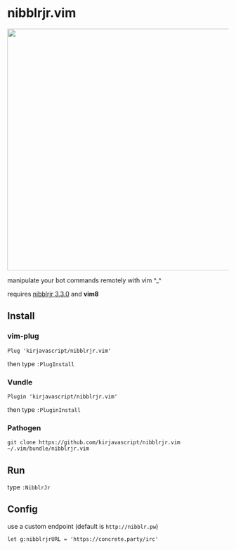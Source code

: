 # nibblrjr.vim

<p align="center">
  <img width="864" height="549" src="http://kirjava.xyz/nibblrjr.vim.gif">

  manipulate your bot commands remotely with vim ^_^
</p>

requires [nibblrjr 3.3.0](https://github.com/kirjavascript/nibblrjr) and **vim8**

## Install

### vim-plug

```vim
Plug 'kirjavascript/nibblrjr.vim'
```

then type `:PlugInstall`

### Vundle

```vim
Plugin 'kirjavascript/nibblrjr.vim'
```

then type `:PluginInstall`

### Pathogen

    git clone https://github.com/kirjavascript/nibblrjr.vim ~/.vim/bundle/nibblrjr.vim

## Run

type `:NibblrJr`

## Config

use a custom endpoint (default is `http://nibblr.pw`)

```vim
let g:nibblrjrURL = 'https://concrete.party/irc'
```
